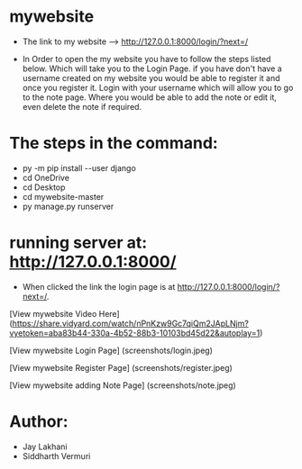 # mywebsite
* The link to my website --> http://127.0.0.1:8000/login/?next=/

* In Order to open the my website you have to follow the steps listed below. Which will take you to the Login Page. if you have don't have a username created on my website you would be able to register it and once you register it. Login with your username which will allow you to go to the note page. Where you would be able to add the note or edit it, even delete the note if required.


# The steps in the command:
* py -m pip install --user django
* cd OneDrive
* cd Desktop
* cd mywebsite-master
* py manage.py runserver

# running server at: http://127.0.0.1:8000/
* When clicked the link the login page is at http://127.0.0.1:8000/login/?next=/.

[View mywebsite Video Here] (https://share.vidyard.com/watch/nPnKzw9Gc7qiQm2JApLNjm?vyetoken=aba83b44-330a-4b52-88b3-10103bd45d22&autoplay=1)

[View mywebsite Login Page] (screenshots/login.jpeg)

[View mywebsite Register Page] (screenshots/register.jpeg)

[View mywebsite adding Note Page] (screenshots/note.jpeg)

# Author:
* Jay Lakhani
* Siddharth Vermuri

